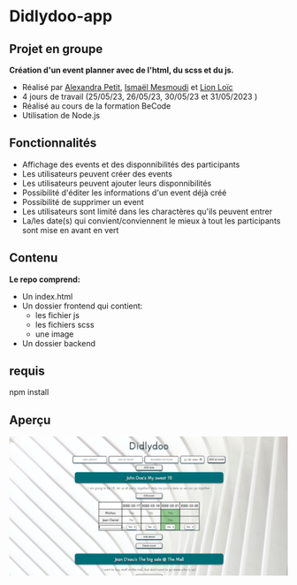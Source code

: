 # Didlydoo-app
## Projet en groupe
__Création d'un event planner avec de l'html, du scss et du js.__
* Réalisé par [Alexandra Petit](https://github.com/Alexpe77), [Ismaël Mesmoudi](https://github.com/is8722) et [Lion Loïc](https://github.com/Loic-lion)
* 4 jours de travail (25/05/23, 26/05/23, 30/05/23 et 31/05/2023 )
* Réalisé au cours de la formation BeCode
* Utilisation de Node.js 
## Fonctionnalités
* Affichage des events et des disponnibilités des participants
* Les utilisateurs peuvent créer des events
* Les utilisateurs peuvent ajouter leurs disponnibilités
* Possibilité d'éditer les informations d'un event déjà créé
* Possibilité de supprimer un event
* Les utilisateurs sont limité dans les charactères qu'ils peuvent entrer
* La/les date(s) qui convient/conviennent le mieux à tout les participants sont mise en avant en vert
## Contenu
__Le repo comprend:__
* Un index.html
* Un dossier frontend qui contient:
   * les fichier js
   * les fichiers scss
   * une image
* Un dossier backend
## requis
npm install
## Aperçu
![alt tag](https://github.com/Loic-lion/didlydoo/blob/main/img%20readme/screenshot.png?raw=true)
 
